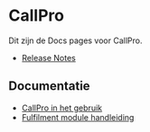 # CallPro
Dit zijn de Docs pages voor CallPro.

* [Release Notes](./releases/v4/release-notes)

## Documentatie

* [CallPro in het gebruik](./manual/callpro-in-het-gebruik/README.md)
* [Fulfilment module handleiding](./manual/fulfilment/README.md)
